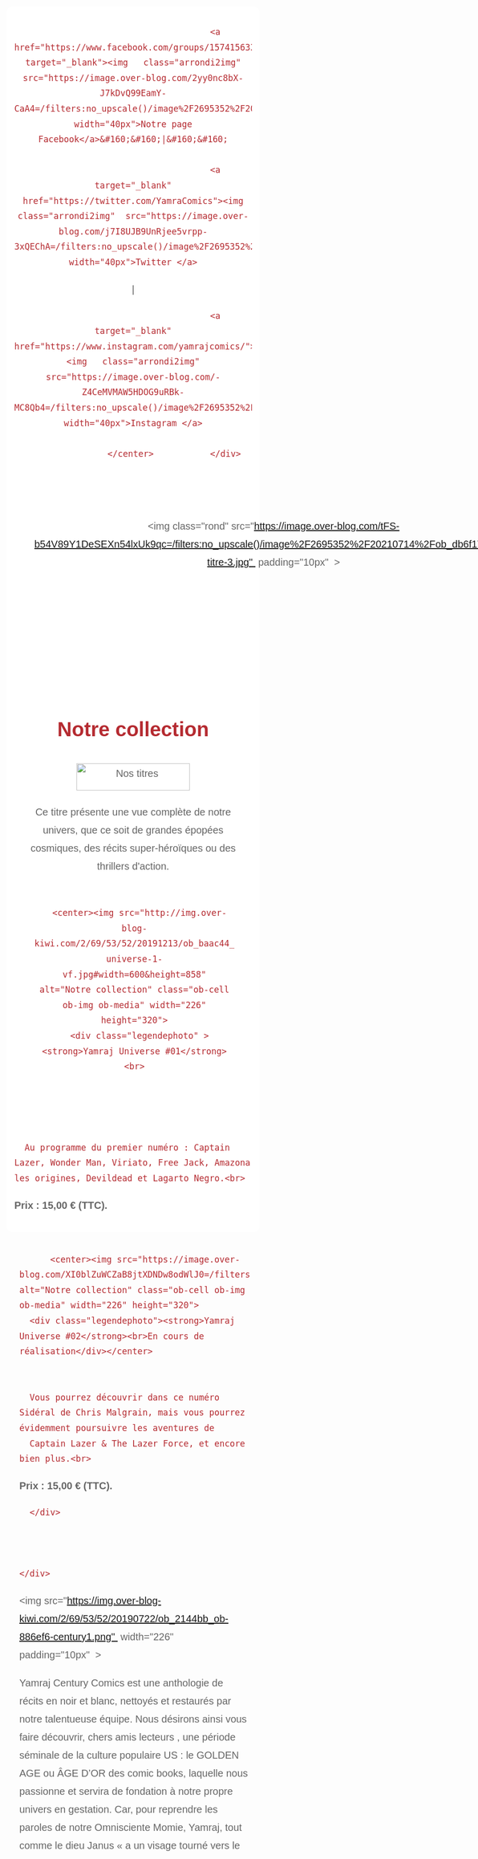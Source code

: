 <!DOCTYPE html><!--[if IE 8]><html class="lt-ie9 ie" xmlns="http://www.w3.org/1999/xhtml"  xmlns:og="http://opengraphprotocol.org/schema/" xmlns:fb="http://www.facebook.com/2008/fbml"  xmlns:xlink="http://www.w3.org/1999/xlink" xml:lang="fr"><![endif]--><!--[if gt IE 8]><!--><html class="ie" xmlns="http://www.w3.org/1999/xhtml"  xmlns:og="http://opengraphprotocol.org/schema/" xmlns:fb="http://www.facebook.com/2008/fbml"  xmlns:xlink="http://www.w3.org/1999/xlink" xml:lang="fr" lang="fr"><!--<![endif]--><head prefix="og: http://ogp.me/ns# fb: http://ogp.me/ns/fb# ulule-app: http://ogp.me/ns/fb/ulule-app#"><meta http-equiv="Content-Type" content="text/html; charset=utf-8" /><title>Yamraj Comics</title><meta name="description" content="" /><meta name="viewport" content="width=device-width, initial-scale=1.0, maximum-scale=1.0, user-scalable=0"><meta name="google-site-verification" content="r3VSgy7M503wfJu5g7GIjCCi4LCA244RvRbKXaoO7wA" /><!--[if IE]><meta http-equiv="X-UA-Compatible" content="IE=edge,chrome=1"><![endif]-->



<style>
.legendephoto{
        background-color:#b52b31;
    color:white;
	
      }

  .row2 {
        display: flex;
      }
      .col {
        flex: 1; 
        padding: 1em;
        border: 0;
		color:#b52b31;
    padding-left: 25px;
    font-size: 20px;
    line-height: 1.8;
	    font-family: arial,serif;
      }

	  .row {
        display: flex;
      }
      .col {
        flex: 1; 
        padding: 1em;
        border: 0;
		color:#b52b31;
    padding-left: 25px;
    font-size: 20px;
    line-height: 1.8;
	    font-family: arial,serif;
      }
	  
	  
body{
background-image:url('https://image.over-blog.com/pIxhAM2PwvvMIZ0VW1RRArIeJgA=/filters:no_upscale()/image%2F2695352%2F20210713%2Fob_3f7443_yamraj-arriere-plan2.jpg'); 
padding-top:0px!important;
margin-top:0px!important;
padding:130px;
margin:130px;
background-attachment:fixed;
background-size:cover;
    font-family: arial,serif;

}


.rond{
border-radius: 10px;
width:80%;
padding-bottom:20px;
padding-left:20px;}

.arrondi {  
position:relative;
  border-radius: 10px;
    background-color: #FFFFFF;
    margin: 0 auto;
    padding: 29px;
	 padding-left: 25px;
    font-size: 20px;
    line-height: 1.8;
		color:#b52b31;
		    font-family: arial,serif;
			width:1200px;
}




@media (max-width: 1400px) {
.arrondi {  
width:auto;}
.arrondi2 {  
width:auto;}
.rond{
width:200px;
}
.row {
    display: block;
}}

@media (max-width: 800px) {
.rond{
width:80%;
}
.row2 {
    display: block;
}}

@media (min-width: 800px) {
.smartphones{
    display: none;
}}
@media (max-width: 800px) {
.smartphones2{
    display: none;
}}




body{
padding:10px!important;
margin:10px!important;
    font-family: Montserrat,serif;
}

.arrondi {  
padding: 15px!important;
}
}
button {

cursor: pointer;

}


.arrondi2 {
    position: fixed;
    border-radius: 10px;
    background-color: #FFFFFF;
    margin: 0 auto;
    padding: 5px;
    z-index: 99;
	top: 5px;
    border: 1px solid #c76c51;
}


.arrondi2img{
    vertical-align: middle;
}


 </style>
 
 
  <style>
  
  
      /* Boîte Popup */
      /* Le Modal (l'arrière-plan) */
      .modal {
      display: none; /* Masqué par défaut */
      position: fixed; /* Rester dans la place */
      z-index: 8888; /* S'asseoir en haut */
      left: 0;
      top: 0;
      width: 100%; /* Largeur complète */
      height: 100%; /* Hauteur complète */
      overflow: auto; /* Activer défilement si nécessaire */
      background-color: rgb(0,0,0); /* Couleur de plan */
      background-color: rgba(0,0,0,0.4); /*  w/ opacité noir*/
      }
      /* Contenu Modal/Boîte*/
      .modal-content {
      background-color: #fefefe;
      margin: 10vh auto; /* 15% d'en haut et centré */
      padding: 20px;
      border: 1px solid #888;
      width: 60%; /* Pouvait être plus ou moins, dépend de la taille de l'écran  */
      }
      @media (min-width: 1366px) {
      .modal-content {
      background-color: #fefefe;
      margin: 10vh auto; /* 15% d'en haut et centré */
      padding: 20px;
      border: 1px solid #888;
      width: 80%; /* Pouvait être plus ou moins, dépend de la taille de l'écran */
      }
      }
      h2, p {
      margin: 0 0 20px;
      font-weight: 400;
      color: #666;
      }
      span{
      color: #666;
      display:block;
      padding:0 0 5px;
      }
      form {
      padding: 25px;
      margin: 25px;
      box-shadow: 0 2px 5px #f5f5f5; 
      background: #eee; 
      }
      input, textarea {
      width: calc(100% - 18px);
      padding: 8px;
      margin-bottom: 20px;
      border: 1px solid #1c87c9;
      outline: none;
      }
      .contact-form button {
      width: 100%;
      padding: 10px;
      border: none;
      background: #1c87c9; 
      font-size: 16px;
      font-weight: 400;
      color: #fff;
      }
      button:hover {
      background: #2371a0;
      }    
      /* Le bouton Fermer */
      .close {
      color: #aaa;
      float: right;
      font-size: 28px;
      font-weight: bold;
      }
      .close:hover,
      .close:focus {
      color: black;
      text-decoration: none;
      cursor: pointer;
      }
      button.button {
      background:none;
      border-top:none;
      outline: none;
      border-right:none;
      border-left:none;
      border-bottom:#02274a 1px solid;
      padding:0 0 3px 0;
      font-size:16px;
      cursor:pointer;
      }
      button.button:hover {
      border-bottom:#a99567 1px solid;
      color:#a99567;
      }
	  
	  
	  .cursorpointer{ cursor:pointer;}
    </style>
	
<body>

<img   class="smartphones"  src="https://www.labandedu9.fr/images/utilisateur/2778/bandeauboutique/70009583_383696508988508_7449729566433607680_n.png" width="80%">

<div class="fond">

<div class="smartphones2"><p> &#160;
<p> &#160;
<p> &#160;
<p> &#160;
<p> &#160;
<p> &#160;</div>
<p> &#160;
<p> &#160;


<div class="arrondi"><center>

                                   
                                
                                    <a href="https://www.facebook.com/groups/1574156339541726/" target="_blank"><img   class="arrondi2img"  src="https://image.over-blog.com/2yy0nc8bX-J7kDvQ99EamY-CaA4=/filters:no_upscale()/image%2F2695352%2F20210713%2Fob_293ba7_facebook.png" width="40px">Notre page Facebook</a>&#160;&#160;|&#160;&#160;
                                
                                    <a target="_blank" href="https://twitter.com/YamraComics"><img   class="arrondi2img"  src="https://image.over-blog.com/j7I8UJB9UnRjee5vrpp-3xQEChA=/filters:no_upscale()/image%2F2695352%2F20210713%2Fob_184d43_tweeter.png" width="40px">Twitter </a>


&#160;&#160;|&#160;&#160;
                                
                                    <a target="_blank" href="https://www.instagram.com/yamrajcomics/"><img   class="arrondi2img"  src="https://image.over-blog.com/-Z4CeMVMAW5HDOG9uRBk-MC8Qb4=/filters:no_upscale()/image%2F2695352%2F20210713%2Fob_a4e2d6_insta.png" width="40px">Instagram </a>
                             
					</center>			</div>


<p> &#160;

<div class="arrondi">





<center>

<div class="row2">
      <div class="col">
	  
 <span class="button cursorpointer" data-modal="modalthree"><img  class="rond" src="https://image.over-blog.com/tFS-b54V89Y1DeSEXn54lxUk9qc=/filters:no_upscale()/image%2F2695352%2F20210714%2Fob_db6f17_sans-titre-3.jpg"  padding="10px"  ></span> 
 </div ><div class="col">
 <span class="button cursorpointer" data-modal="modalTwo"><img  class="rond" src="https://image.over-blog.com/LegFLmF2Kw0qeO7rq8iWgIfGyH8=/filters:no_upscale()/image%2F2695352%2F20210714%2Fob_0d4762_sans-titre-2.jpg"  padding="10px"   ></span> 
</div > <div class="col">
 <span class="button cursorpointer" data-modal="modalOne"><img  class="rond" src="https://image.over-blog.com/r4haIR2Mc4elSiFmJ1EnpZeBp84=/filters:no_upscale()/image%2F2695352%2F20210714%2Fob_15596a_sans-titre-1.jpg"  padding="10px"  ></span> 
</div >
      </div >
	  

<center></div>

<p> &#160;
<div class="arrondi">


<h1>Notre collection </h1><p>






   <img alt="Nos titres" class="ob-cell ob-img ob-media" src="http://img.over-blog-kiwi.com/2/69/53/52/20190722/ob_125e0f_universe.png" style="background: transparent; margin: 5px; padding: 0px; border-width: 0px; border-style: initial; outline: 0px; box-sizing: border-box; max-width: 100%; width: 226px; height: 54px;"/>
 <p>
Ce titre présente une vue complète de notre univers, que ce soit de grandes épopées cosmiques, des récits super-héroïques ou des thrillers d'action. 
<div class="row">
      <div class="col">
	  
	  <center><img src="http://img.over-blog-kiwi.com/2/69/53/52/20191213/ob_baac44_yamraj-universe-1-vf.jpg#width=600&height=858" alt="Notre collection" class="ob-cell ob-img ob-media" width="226" height="320">
	  <div class="legendephoto" >    <strong>Yamraj Universe #01</strong><br>
<a href="http://beyonder.forumverse.info/public/yamraj/Bon_de_commande_Yamraj.pdf" style="color: white" target="_blank">Téléchargez le Bon de Commande</a>   </div></center>
	  
	  
	  
	  Au programme du premier numéro : Captain Lazer, Wonder Man, Viriato, Free Jack, Amazona les origines, Devildead et Lagarto Negro.<br>
<strong>Prix : 15,00 € (TTC).</strong>

</div>
      <div class="col">
	  
	  
	  	  <center><img src="https://image.over-blog.com/XI0blZuWCZaB8jtXDNDw8odWlJ0=/filters:no_upscale()/image%2F2695352%2F20210726%2Fob_d4ae37_malgrain.jpg" alt="Notre collection" class="ob-cell ob-img ob-media" width="226" height="320">
	  <div class="legendephoto"><strong>Yamraj Universe #02</strong><br>En cours de réalisation</div></center>
	  
	  
	  Vous pourrez découvrir dans ce numéro Sidéral de Chris Malgrain, mais vous pourrez évidemment poursuivre les aventures de 
	  Captain Lazer & The Lazer Force, et encore bien plus.<br>
<strong>Prix : 15,00 € (TTC).</strong>
	  
	  </div>



    </div>
	
	
	
	
	
	

<p><p>

<img   src="https://img.over-blog-kiwi.com/2/69/53/52/20190722/ob_2144bb_ob-886ef6-century1.png"  width="226" padding="10px"   >
 <p>

Yamraj Century Comics est une anthologie de récits en noir et blanc, nettoyés et restaurés par notre talentueuse équipe. Nous désirons ainsi vous faire découvrir, chers amis lecteurs , une période séminale de la culture populaire US : le GOLDEN AGE ou ÂGE D’OR des comic books, laquelle nous passionne et servira de fondation à notre propre univers en gestation. Car, pour reprendre les paroles de notre Omnisciente Momie, Yamraj, tout comme le dieu Janus « a un visage tourné vers le passé et l’autre sur l’avenir… »
<div class="row">
      <div class="col">
	  
	  <center><img src="https://img.over-blog-kiwi.com/2/69/53/52/20190722/ob_c4e405_ob-886ef6-century1.jpg" alt="Notre collection" class="ob-cell ob-img ob-media" width="226" height="320">
	  <div class="legendephoto"><strong>Yamraj Century Comics #01</strong><br>Rupture de stock - Bientôt réédité</div></center>
	  
	  
	  
	  Au sommaire de ce premier numéro, une belle galerie de héros patriotiques en lutte contre la Tyrannie de l’Allemagne et du Japon, sans oublier l’ennemi intérieur : la sinistre CINQUIÈME COLONNE ! Venez faire connaissance avec Captain Freedom, The Flag, Black Hood et la belle Miss Victory. Yamraj vous offre un magnifique voyage au coeur du temps !<br>
<strong>Prix : 8,00 € (HT).</strong>

</div>
      <div class="col">
	  
	  
	  	  <center><img src="https://image.over-blog.com/mCoFXEpfc1gAXW8jUC5SySNsNis=/filters:no_upscale()/image%2F2695352%2F20210726%2Fob_c0835c_century2.jpg" alt="Notre collection" class="ob-cell ob-img ob-media" width="226" height="320">
	  <div class="legendephoto"><strong>Yamraj Century Comics #02</strong><br>En cours de réalisation</div></center>
	  
	  
	  
	  L'equipe de Yamraj Comics sera heureuse de vous présenter sa seconde anthologie pour découvrir ou ré-découvrir des comics des années 40, en n&b, restaurés et traduits.<br>
<strong>Prix : 8,00 € (HT).</strong>
	  
	  </div>



    </div>
	
	
<p><p>

   <H1><i>H.S.</i></h1>
 <p>

Parallèlement à la parution irrégulière de nos tritres, paraît de manière encore plus aléatoire quelques Hors Séries. 
<div class="row">
      <div class="col">
	  
	  <center><img src="http://img.over-blog-kiwi.com/2/69/53/52/20190917/ob_6610a6_der-de-couv.jpg" alt="Notre collection" class="ob-cell ob-img ob-media" width="226" height="320">
	  <div class="legendephoto" ><strong>Livre de coloriage #01</strong><br>
<a href="http://beyonder.forumverse.info/public/yamraj/livre_coloriage.pdf" style="color: white" target="_blank">Téléchargez</a>   </div></center>
	  
	  
	  Petit test éditorial. 56 dessins à colorier qui s’adressent à un public jeune ou moins jeune et tout comme la bande dessinée. Ces coloriages visent un public de 7 à 77 ans.   <br>
<strong>Gratuit</strong>

</div>




<div class="col">
	  
	  <center><img src="https://image.over-blog.com/0fYBshQGEBTFvg8TJG3PI45IN3A=/filters:no_upscale()/image%2F2695352%2F20210726%2Fob_dbdb3d_yamrajhorror.jpg" alt="Notre collection" class="ob-cell ob-img ob-media" width="226" height="320">
	  <div class="legendephoto" ><strong>Yamraj Horror Tales #01</strong><br>
<a href="https://www.lulu.com/fr/fr/shop/antonio-pastucci/yamraj-horror-tales/ebook/product-1z74dk7w.html?page=1&pageSize=4" style="color: white" target="_blank">Commandez la version en Anglais</a>   </div></center>
	  
	  
	  Une belle anthologie d'histoires indépendantes avec un dossier Basil Wolverton, auteur de bande dessinée et illustrateur américain surtout connu pour ses récits humoristiques publiés notamment par Timely Comics et Mad. Cette BD n'est disponible pour le moment qu'en anglais. <br>
<strong>Prix : 4$99 (HT).</strong>

</div>
      <div class="col">
	  
	  
	  	  <center><img src="https://image.over-blog.com/PP_ZmO48SRzJVqTqEWe_alHX1oA=/filters:no_upscale()/image%2F2695352%2F20210726%2Fob_ce57fd_bresil.jpg" alt="Notre collection" class="ob-cell ob-img ob-media" width="226" height="320">
	  <div class="legendephoto"><strong>Les Héros Brésiliens #01</strong><br>En cours de réalisation</div></center>
	  
	  
	Yamraj est certes le partenaire de plusieurs auteurs français, mais notre structure éditorial a su s’ouvrir aux créatifs du monde entier, Brésil, Italie, Portugal, Tanzanie, Amérique, etc… Nous avons la volonté de vous présenter les super-héros à travers le monde et pour commencer les personnages de nos amis brésiliens.
	
	
	
	<br>
<strong> </strong>
	  
	  </div>



    </div>
	
	
	
	
	
	
	
	
	

<p><p>

<H1><i>Sketchbook</i></h1>
 <p>

Une belle collection a prix raisonnable (5€) pour admirez les belles illustrations des séries en cours de production, ou appréciez le coup de crayon des dessinateurs Yamraj grâce à nos artbooks / sketchbooks. Des produits collectors à petit tirage (20 exemplaires numérotés).
Actuellement disponible :

<div class="row">
      <div class="col">
	  
	  <center><img src="http://img.over-blog-kiwi.com/2/69/53/52/20190923/ob_0d8cf8_coverbd.jpg" alt="Notre collection" class="ob-cell ob-img ob-media" width="226" height="320">
	  <div class="legendephoto"><strong>Yamraj Sketchbook #01</strong><br>
<a href="http://beyonder.forumverse.info/public/yamraj/sketchbook_YU1hd.pdf" style="color: white" target="_blank">Téléchargez</a></div></center>
	  
	  
	  
	  	
Vivez les coulisses de la création de Yamraj Univers 1, des recherches graphiques aux crayonnés puis encrage. Originalement édité pour la Paris ComicCon 2019 à 20 exemplaires collector, vous pouvez désormais retrouver la version gratuite en numérique.
 <br>
<strong>Gratuit</strong>

</div>
      <div class="col">
	  
	  
	  	  <center><img src="http://img.over-blog-kiwi.com/2/69/53/52/20191112/ob_184cac_comiccon-viriato-01-1.jpg#width=1124&height=1600" alt="Notre collection" class="ob-cell ob-img ob-media" width="226" height="320">
	  <div class="legendephoto"><strong>Yamraj Sketchbook #02</strong><br>
<a href="http://beyonder.forumverse.info/public/yamraj/comiccon-viriato.pdf" style="color: white" target="_blank">Téléchargez</a></div></center>
	  
	  
	  Une belle collection a prix raisonnable (5€) pour admirez les belles illustrations des séries en cours de production, ou appréciez le coup de crayon des dessinateurs Yamraj grâce à nos artbooks / sketchbooks. Des produits collectors à petit tirage (20 exemplaires numérotés).<br>
<strong>Gratuit</strong>
	  
	  </div>


<div class="col">
	  
	  
	  	  <center><img src="http://img.over-blog-kiwi.com/2/69/53/52/20191213/ob_97953e_comiccon-zeroforce-01-1.jpg#width=1124&height=1600" alt="Notre collection" class="ob-cell ob-img ob-media" width="226" height="320">
	  <div class="legendephoto"><strong>Yamraj Sketchbook #03</strong><br>
<a href="http://beyonder.forumverse.info/public/yamraj/comiccon-zeroforce.pdf" style="color: white" target="_blank">Téléchargez</a></div></center>
	  
	  
	  Un Sketchbook teasing pour la prochaine résurrection de la Zro Force de Sergio Yolfa (dont la première itération avait été publiée dans les pages du fanzine Climax Comics).<br>
<strong>Gratuit</strong>
	  
	  </div>


    </div>
	
	
</div><p>




</div>





    <div id="modalOne" class="modal">
      <div class="modal-content">
        <div class="contact-form">
          <a class="close">&times;</a>
          <form action="/">
            <h2>FAQ</h2>
            <div> <strong>
            Les comics vintage sont-ils bien dans le domaine public ? 
</strong><br>
Selon l'article L. 123-12 du code de la propriété intellectuelle applicable en France, lorsque le pays d'origine de l'oeuvre au sens de l'Acte de Paris de la Convention de Berne, est un pays tiers à la Communauté européenne et que l'auteur n'est pas un ressortissant d'un Etat membre de la Communauté, la durée de la protection est celle accordée dans le pays d'origine de l'oeuvre sans que cette durée puisse excéder celle prévue à l'article 123-1 du code de la propriété intellectuelle.
<p>
 

 
<strong>
C'est malin ça de publier du vieux matos gratuit !
</strong><br>
Ce qui est malin c'est de proposer une version restaurée (planches nettoyées, re-colorisées) et traduites afin de les faire découvrir à un nouveau public. Ça l'est encore plus de faire revivre ces personnages dans des histoires modernes et 100% inédites. 

Nous avons la volonté d’inscrire notre univers dans la Grande Histoire des Comics ; il s’agit donc de créer un pont, un dialogue entre hier et aujourd’hui…
<p>
 
<strong>
Tout travail mérite salaire,   pourquoi vos artistes ne sont-ils pas payés ?
</strong><br>
C’est une évidence : tout artiste doit pouvoir vivre de sa passion, la rémunération étant la reconnaissance de son travail. Cela étant, nous ne sommes pas des professionnels, mais simplement des amateurs qui oeuvrons à nous professionnaliser. Au sein de notre association, tout le monde travaille sur son temps libre, lequel ne peut être considéré comme du travail au sens légal du terme. Notre status ressort donc de l’amateurisme éclairé. Dans un tel contexte, chaque membre de l’association se situe à égalité au niveau des prises de décision et de la responsabilité en ce qui concerne nos projets communs. Personne ne peut imposer sa ligne éditoriale ou un quelconque planning. En outre, les bénéfices servent aux frais de fonctionnement, notamment l’achat de matériel. Il s’agit d’assurer notre présence dans les salons, à investir dans nos futurs projets éditoriaux, etc…
            </div>
            
          </form>
        </div>
      </div>
    </div>
    </div>
    <div id="modalTwo" class="modal">
      <div class="modal-content">
        <div class="contact-form">
          <span class="close">&times;</span>
          <form action="/">
            <h2>Nos prestations</h2>
          <p style="margin: 0cm 0cm 8pt;">
   <span style="color: black;"><font face="Calibri"><font size="3">
   
   YAMRAJ COMICS est une structure éditoriale centrée sur la traduction et la restauration de bandes dessinées américaines du Golden Age (domaine public), la création de récits originaux ainsi que la publication et la distribution de titres étrangers.
<br>
Les prestations offertes à nos clients nous permettront de financer nos projets et d’assurer notre présence lors des conventions. Elles correspondent donc à notre vocation première : faire la promotion des comics.
<br>
La liste desdites prestations se définit ainsi :<br>
- Illustrations (reportages BD, couvertures…) <br>- PRINT OU WEB.<br>
- Articles ciblés sur vos projets selon une optique pop-culture.<br>
- Expositions comics.<br>
- Cinédébats.<br><br><i>N'hésitez pas à nous contacter pour monter ensemble un beau projet. Devis sur demande : <a href="yamraj.comics@gmail.com">yamraj.comics@gmail.com</a> 

 </i></font></font></span>           </div>
        
		
		
		
		
          </form>
        </div>
      </div>
	  
	  
	  
	  
	  
	  
	  
	  
	  
	  
	  
	  
	  
	  
	  
	  
	      <div id="modalthree" class="modal">
      <div class="modal-content">
        <div class="contact-form">
          <span class="close">&times;</span>
          <form action="/">
            <h2>Pésentation</h2>
   <p style="margin: 0cm 0cm 8pt;">
   <span style="color: black;"><font face="Calibri"><font size="3">YAMRAJ, tout comme le dieu Janus, est une petite structure éditoriale avec une face tournée vers le passé, l&#39;autre sur l&#39;avenir. Les héros d’aujourd’hui ne sont pas nés de la cuisse de Jupiter ; ils témoignent au contraire d’une longue tradition que nous entendons perpétuer. Ainsi, nos projets se focaliseront aussi bien sur les avatars contemporains du métahumain que sur la « source » des personnages que nous utilisons pour donner chair à nos histoires : Le Golden Age. L’âge d&#39;or des comics est, dans l&#39;histoire de la bande dessinée américaine, la période qui va de 1938 à 1954. </font></font></span></p>
<p style="margin: 0cm 0cm 8pt;">
   <span style="color: black;">
      <font face="Calibri">
         <font size="3">YAMRAJ se revendique de ce patrimoine qu’elle entend ressusciter et faire fructifier à travers des récits plus contemporains. Certains personnages présents dans cette anthologie et, nous l’espérons, les suivantes (horreur, SF, western, romance) seront re-visités à l’aune de notre sensibilité actuelle.</font></font></span></p>
<p style="margin: 0cm 0cm 8pt;">
   <span style="color: black;"><font face="Calibri"><font size="3">Equipe Yamraj c&#39;est :</font></font></span></p>
<p style="margin: 0cm 0cm 8pt;">
   <font face="Calibri"><span style="color: black;"><font size="3">Antonio Pastucci Responsable éditorial / scénariste / traducteur <p>
Alexandre Lavaur : Scénariste / traducteur<br>
Sergio Yolfa : Dessinateur / encreur<br>
Antonio Moscato : Dessinateur / encreur<br>
Lorenzo : Dessinateur / encreur /coloriste<br>
Maxime Grmn : Dessinateur / encreur /coloriste<br>
Bruce Cherin : Coloriste / lettreur / co-créateur<br>
Bruno Citrugni : Coloriste / charadesign<br>
Pascal Erhard : traducteur / correcteur <br>
Cyrille Ake : traducteur / scénariste

          </div>
        
		
		
		
		
          </form>
        </div>
      </div>
	  
	  
	  
	  
    </div>
    <script>
      var modalBtns = [...document.querySelectorAll(".button")];
      modalBtns.forEach(function(btn){
        btn.onclick = function() {
          var modal = btn.getAttribute('data-modal');
          document.getElementById(modal).style.display = "block";
        }
      });
      
      var closeBtns = [...document.querySelectorAll(".close")];
      closeBtns.forEach(function(btn){
        btn.onclick = function() {
          var modal = btn.closest('.modal');
          modal.style.display = "none";
        }
      });
      
      window.onclick = function(event) {
        if (event.target.className === "modal") {
          event.target.style.display = "none";
        }
      }
    </script>
	
	<p> &#160;


<div class="arrondi"><center>

                                   
                                
                                    <a href="https://www.facebook.com/groups/1574156339541726/" target="_blank"><img   class="arrondi2img"  src="https://image.over-blog.com/2yy0nc8bX-J7kDvQ99EamY-CaA4=/filters:no_upscale()/image%2F2695352%2F20210713%2Fob_293ba7_facebook.png" width="40px">Notre page Facebook</a>&#160;&#160;|&#160;&#160;
                                
                                    <a target="_blank" href="https://twitter.com/YamraComics"><img   class="arrondi2img"  src="https://image.over-blog.com/j7I8UJB9UnRjee5vrpp-3xQEChA=/filters:no_upscale()/image%2F2695352%2F20210713%2Fob_184d43_tweeter.png" width="40px">Twitter </a>


&#160;&#160;|&#160;&#160;
                                
                                    <a target="_blank" href="https://www.instagram.com/yamrajcomics/"><img   class="arrondi2img"  src="https://image.over-blog.com/-Z4CeMVMAW5HDOG9uRBk-MC8Qb4=/filters:no_upscale()/image%2F2695352%2F20210713%2Fob_a4e2d6_insta.png" width="40px">Instagram </a>
                             
					</center>			</div>


  </body>
</html>

